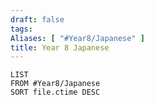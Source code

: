 ```yaml
---
draft: false
tags:
Aliases: [ "#Year8/Japanese" ]
title: Year 8 Japanese
---
```

```dataview
LIST
FROM #Year8/Japanese  
SORT file.ctime DESC
```
